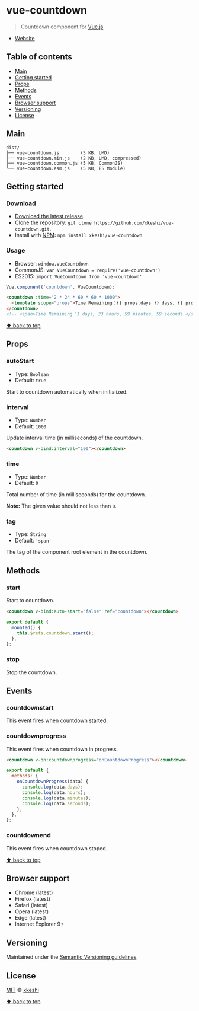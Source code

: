 # vue-countdown

> Countdown component for [Vue.js](https://vuejs.org/).

- [Website](https://xkeshi.github.io/vue-countdown)



## Table of contents

- [Main](#main)
- [Getting started](#getting-started)
- [Props](#props)
- [Methods](#methods)
- [Events](#events)
- [Browser support](#browser-support)
- [Versioning](#versioning)
- [License](#license)



## Main

```
dist/
├── vue-countdown.js        (5 KB, UMD)
├── vue-countdown.min.js    (2 KB, UMD, compressed)
├── vue-countdown.common.js (5 KB, CommonJS)
└── vue-countdown.esm.js    (5 KB, ES Module)
```



## Getting started


### Download

- [Download the latest release](https://github.com/xkeshi/vue-countdown/archive/master.zip).
- Clone the repository: `git clone https://github.com/xkeshi/vue-countdown.git`.
- Install with [NPM](https://npmjs.com): `npm install xkeshi/vue-countdown`.


### Usage

- Browser: `window.VueCountdown`
- CommonJS: `var VueCountdown = require('vue-countdown')`
- ES2015: `import VueCountdown from 'vue-countdown'`

```js
Vue.component('countdown', VueCountdown);
```

```html
<countdown :time="2 * 24 * 60 * 60 * 1000">
  <template scope="props">Time Remaining：{{ props.days }} days, {{ props.hours }} hours, {{ props.minutes }} minutes, {{ props.seconds }} seconds.</template>
</countdown>
<!-- <span>Time Remaining：1 days, 23 hours, 59 minutes, 59 seconds.</span> -->
```



[⬆ back to top](#table-of-contents)



## Props

### autoStart

- Type: `Boolean`
- Default: `true`

Start to countdown automatically when initialized.


### interval

- Type: `Number`
- Default: `1000`

Update interval time (in milliseconds) of the countdown.

```html
<countdown v-bind:interval="100"></countdown>
```


### time

- Type: `Number`
- Default: `0`

Total number of time (in milliseconds) for the countdown.

**Note:** The given value should not less than `0`.


### tag

- Type: `String`
- Default: `'span'`

The tag of the component root element in the countdown.



## Methods


### start

Start to countdown.

```html
<countdown v-bind:auto-start="false" ref="countdown"></countdown>
```

```js
export default {
  mounted() {
    this.$refs.countdown.start();
  },
};
```


### stop

Stop the countdown.



## Events

### countdownstart

This event fires when countdown started.


### countdownprogress

This event fires when countdown in progress.

```html
<countdown v-on:countdownprogress="onCountdownProgress"></countdown>
```

```js
export default {
  methods: {
    onCountdownProgress(data) {
      console.log(data.days);
      console.log(data.hours);
      console.log(data.minutes);
      console.log(data.seconds);
    },
  },
};
```


### countdownend

This event fires when countdown stoped.


[⬆ back to top](#table-of-contents)



## Browser support

- Chrome (latest)
- Firefox (latest)
- Safari (latest)
- Opera (latest)
- Edge (latest)
- Internet Explorer 9+



## Versioning

Maintained under the [Semantic Versioning guidelines](http://semver.org/).



## License

[MIT](http://opensource.org/licenses/MIT) © [xkeshi](http://xkeshi.com)

[⬆ back to top](#table-of-contents)
